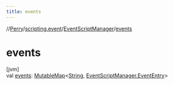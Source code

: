 ```yaml
---
title: events
---
```

//[Perry](../../../index.html)/[scripting.event](../index.html)/[EventScriptManager](index.html)/[events](events.html)



# events



[jvm]\
val [events](events.html): [MutableMap](https://kotlinlang.org/api/latest/jvm/stdlib/kotlin.collections/-mutable-map/index.html)&lt;[String](https://kotlinlang.org/api/latest/jvm/stdlib/kotlin/-string/index.html), [EventScriptManager.EventEntry](-event-entry/index.html)&gt;




